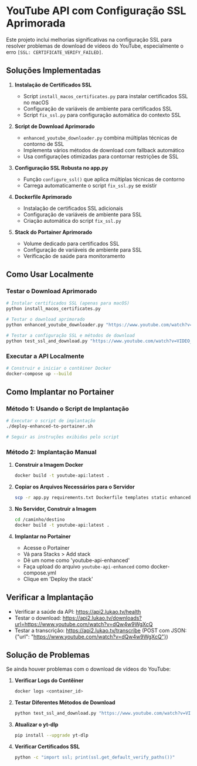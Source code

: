 # YouTube API com Configuração SSL Aprimorada

Este projeto inclui melhorias significativas na configuração SSL para resolver problemas de download de vídeos do YouTube, especialmente o erro `[SSL: CERTIFICATE_VERIFY_FAILED]`.

## Soluções Implementadas

1. **Instalação de Certificados SSL**
   - Script `install_macos_certificates.py` para instalar certificados SSL no macOS
   - Configuração de variáveis de ambiente para certificados SSL
   - Script `fix_ssl.py` para configuração automática do contexto SSL

2. **Script de Download Aprimorado**
   - `enhanced_youtube_downloader.py` combina múltiplas técnicas de contorno de SSL
   - Implementa vários métodos de download com fallback automático
   - Usa configurações otimizadas para contornar restrições de SSL

3. **Configuração SSL Robusta no app.py**
   - Função `configure_ssl()` que aplica múltiplas técnicas de contorno
   - Carrega automaticamente o script `fix_ssl.py` se existir

4. **Dockerfile Aprimorado**
   - Instalação de certificados SSL adicionais
   - Configuração de variáveis de ambiente para SSL
   - Criação automática do script `fix_ssl.py`

5. **Stack do Portainer Aprimorado**
   - Volume dedicado para certificados SSL
   - Configuração de variáveis de ambiente para SSL
   - Verificação de saúde para monitoramento

## Como Usar Localmente

### Testar o Download Aprimorado

```bash
# Instalar certificados SSL (apenas para macOS)
python install_macos_certificates.py

# Testar o download aprimorado
python enhanced_youtube_downloader.py "https://www.youtube.com/watch?v=VIDEO_ID" "output.mp3"

# Testar a configuração SSL e métodos de download
python test_ssl_and_download.py "https://www.youtube.com/watch?v=VIDEO_ID"
```

### Executar a API Localmente

```bash
# Construir e iniciar o contêiner Docker
docker-compose up --build
```

## Como Implantar no Portainer

### Método 1: Usando o Script de Implantação

```bash
# Executar o script de implantação
./deploy-enhanced-to-portainer.sh

# Seguir as instruções exibidas pelo script
```

### Método 2: Implantação Manual

1. **Construir a Imagem Docker**
   ```bash
   docker build -t youtube-api:latest .
   ```

2. **Copiar os Arquivos Necessários para o Servidor**
   ```bash
   scp -r app.py requirements.txt Dockerfile templates static enhanced_youtube_downloader.py fix_ssl.py stacks-files/youtube-api-enhanced usuario@seu-servidor:/caminho/destino/
   ```

3. **No Servidor, Construir a Imagem**
   ```bash
   cd /caminho/destino
   docker build -t youtube-api:latest .
   ```

4. **Implantar no Portainer**
   - Acesse o Portainer
   - Vá para Stacks > Add stack
   - Dê um nome como 'youtube-api-enhanced'
   - Faça upload do arquivo `youtube-api-enhanced` como docker-compose.yml
   - Clique em 'Deploy the stack'

## Verificar a Implantação

- Verificar a saúde da API: https://api2.lukao.tv/health
- Testar o download: https://api2.lukao.tv/downloads?url=https://www.youtube.com/watch?v=dQw4w9WgXcQ
- Testar a transcrição: https://api2.lukao.tv/transcribe (POST com JSON: {"url": "https://www.youtube.com/watch?v=dQw4w9WgXcQ"})

## Solução de Problemas

Se ainda houver problemas com o download de vídeos do YouTube:

1. **Verificar Logs do Contêiner**
   ```bash
   docker logs <container_id>
   ```

2. **Testar Diferentes Métodos de Download**
   ```bash
   python test_ssl_and_download.py "https://www.youtube.com/watch?v=VIDEO_ID"
   ```

3. **Atualizar o yt-dlp**
   ```bash
   pip install --upgrade yt-dlp
   ```

4. **Verificar Certificados SSL**
   ```bash
   python -c "import ssl; print(ssl.get_default_verify_paths())"
   ```
